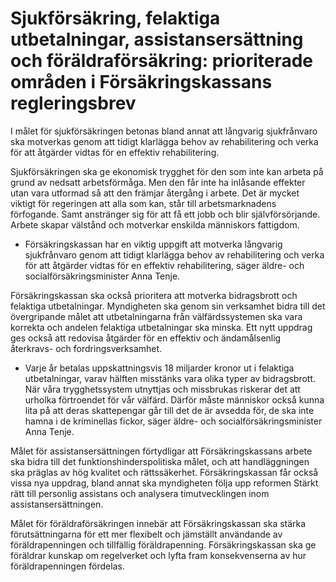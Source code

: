 # Sjukförsäkring, felaktiga utbetalningar, assistansersättning och föräldraförsäkring: prioriterade områden i Försäkringskassans regleringsbrev

I målet för sjukförsäkringen betonas bland annat att långvarig sjukfrånvaro ska motverkas genom att tidigt klarlägga behov av rehabilitering och verka för att åtgärder vidtas för en effektiv rehabilitering.

Sjukförsäkringen ska ge ekonomisk trygghet för den som inte kan arbeta på grund av nedsatt arbetsförmåga. Men den får inte ha inlåsande effekter utan vara utformad så att den främjar återgång i arbete. Det är mycket viktigt för regeringen att alla som kan, står till arbetsmarknadens förfogande. Samt anstränger sig för att få ett jobb och blir självförsörjande. Arbete skapar välstånd och motverkar enskilda människors fattigdom.

- Försäkringskassan har en viktig uppgift att motverka långvarig sjukfrånvaro genom att tidigt klarlägga behov av rehabilitering och verka för att åtgärder vidtas för en effektiv rehabilitering, säger äldre- och socialförsäkringsminister Anna Tenje.

Försäkringskassan ska också prioritera att motverka bidragsbrott och felaktiga utbetalningar. Myndigheten ska genom sin verksamhet bidra till det övergripande målet att utbetalningarna från välfärdssystemen ska vara korrekta och andelen felaktiga utbetalningar ska minska. Ett nytt uppdrag ges också att redovisa åtgärder för en effektiv och ändamålsenlig återkravs- och fordringsverksamhet.

- Varje år betalas uppskattningsvis 18 miljarder kronor ut i felaktiga utbetalningar, varav hälften misstänks vara olika typer av bidragsbrott. När våra trygghetssystem utnyttjas och missbrukas riskerar det att urholka förtroendet för vår välfärd. Därför måste människor också kunna lita på att deras skattepengar går till det de är avsedda för, de ska inte hamna i de kriminellas fickor, säger äldre- och socialförsäkringsminister Anna Tenje.

Målet för assistansersättningen förtydligar att Försäkringskassans arbete ska bidra till det funktionshinderspolitiska målet, och att handläggningen ska präglas av hög kvalitet och rättssäkerhet. Försäkringskassan får också vissa nya uppdrag, bland annat ska myndigheten följa upp reformen Stärkt rätt till personlig assistans och analysera timutvecklingen inom assistansersättningen.

Målet för föräldraförsäkringen innebär att Försäkringskassan ska stärka förutsättningarna för ett mer flexibelt och jämställt användande av föräldrapenningen och tillfällig föräldrapenning. Försäkringskassan ska ge föräldrar kunskap om regelverket och lyfta fram konsekvenserna av hur föräldrapenningen fördelas.
